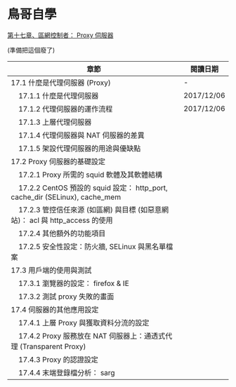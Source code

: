 # 鳥哥自學

[第十七章、區網控制者： Proxy 伺服器](http://linux.vbird.org/linux_server/0420squid.php#theory)

(準備把這個廢了)

章節 | 閱讀日期
--- | ---
17.1 什麼是代理伺服器 (Proxy) | -
&nbsp;&nbsp;&nbsp;&nbsp;17.1.1 什麼是代理伺服器 | 2017/12/06 
&nbsp;&nbsp;&nbsp;&nbsp;17.1.2 代理伺服器的運作流程 | 2017/12/06 
&nbsp;&nbsp;&nbsp;&nbsp;17.1.3 上層代理伺服器 | 
&nbsp;&nbsp;&nbsp;&nbsp;17.1.4 代理伺服器與 NAT 伺服器的差異 | 
&nbsp;&nbsp;&nbsp;&nbsp;17.1.5 架設代理伺服器的用途與優缺點 | 
17.2 Proxy 伺服器的基礎設定 | 
&nbsp;&nbsp;&nbsp;&nbsp;17.2.1 Proxy 所需的 squid 軟體及其軟體結構 | 
&nbsp;&nbsp;&nbsp;&nbsp;17.2.2 CentOS 預設的 squid 設定： http_port, cache_dir (SELinux), cache_mem | 
&nbsp;&nbsp;&nbsp;&nbsp;17.2.3 管控信任來源 (如區網) 與目標 (如惡意網站)： acl 與 http_access 的使用 | 
&nbsp;&nbsp;&nbsp;&nbsp;17.2.4 其他額外的功能項目 | 
&nbsp;&nbsp;&nbsp;&nbsp;17.2.5 安全性設定：防火牆, SELinux 與黑名單檔案 | 
17.3 用戶端的使用與測試 | 
&nbsp;&nbsp;&nbsp;&nbsp;17.3.1 瀏覽器的設定： firefox & IE | 
&nbsp;&nbsp;&nbsp;&nbsp;17.3.2 測試 proxy 失敗的畫面 | 
17.4 伺服器的其他應用設定 | 
&nbsp;&nbsp;&nbsp;&nbsp;17.4.1 上層 Proxy 與獲取資料分流的設定 | 
&nbsp;&nbsp;&nbsp;&nbsp;17.4.2 Proxy 服務放在 NAT 伺服器上：通透式代理 (Transparent Proxy) | 
&nbsp;&nbsp;&nbsp;&nbsp;17.4.3 Proxy 的認證設定 | 
&nbsp;&nbsp;&nbsp;&nbsp;17.4.4 末端登錄檔分析： sarg | 